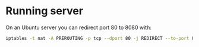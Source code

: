 # Running server

On an Ubuntu server you can redirect port 80 to 8080 with:

```sh
iptables -t nat -A PREROUTING -p tcp --dport 80 -j REDIRECT --to-port 8080
```
